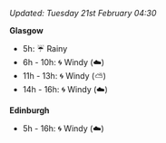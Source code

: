 *Updated: Tuesday 21st February 04:30*

**Glasgow**

* 5h: :umbrella: Rainy
* 6h - 10h: :cyclone: Windy (:cloud:)
* 11h - 13h: :cyclone: Windy (:partly_sunny:)
* 14h - 16h: :cyclone: Windy (:cloud:)

**Edinburgh**

* 5h - 16h: :cyclone: Windy (:cloud:)
